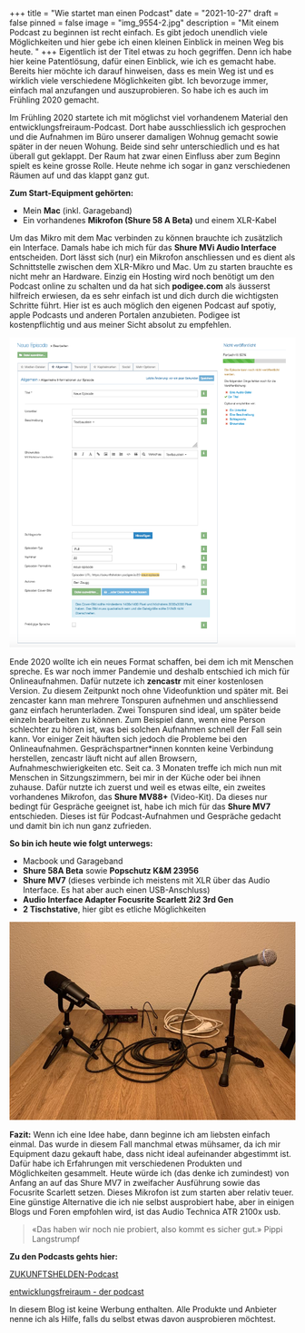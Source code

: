 +++
title = "Wie startet man einen Podcast"
date = "2021-10-27"
draft = false
pinned = false
image = "img_9554-2.jpg"
description = "Mit einem Podcast zu beginnen ist recht einfach. Es gibt jedoch unendlich viele Möglichkeiten und hier gebe ich einen kleinen Einblick in meinen Weg bis heute. "
+++
Eigentlich ist der Titel etwas zu hoch gegriffen. Denn ich habe hier keine Patentlösung, dafür einen Einblick, wie ich es gemacht habe. Bereits hier möchte ich darauf hinweisen, dass es mein Weg ist und es wirklich viele verschiedene Möglichkeiten gibt. Ich bevorzuge immer, einfach mal anzufangen und auszuprobieren. So habe ich es auch im Frühling 2020 gemacht.

Im Frühling 2020 startete ich mit möglichst viel vorhandenem Material den entwicklungsfreiraum-Podcast. Dort habe ausschliesslich ich gesprochen und die Aufnahmen im Büro unserer damaligen Wohnug gemacht sowie später in der neuen Wohung. Beide sind sehr unterschiedlich und es hat überall gut geklappt. Der Raum hat zwar einen Einfluss aber zum Beginn spielt es keine grosse Rolle. Heute nehme ich sogar in ganz verschiedenen Räumen auf und das klappt ganz gut. 

**Zum Start-Equipment gehörten:**

* Mein **Mac** (inkl. Garageband)
* Ein vorhandenes **Mikrofon (Shure 58 A Beta)** und einem XLR-Kabel

Um das Mikro mit dem Mac verbinden zu können brauchte ich zusätzlich ein Interface. Damals habe ich mich für das **Shure MVi Audio Interface** entscheiden. Dort lässt sich (nur) ein Mikrofon anschliessen und es dient als Schnittstelle zwischen dem XLR-Mikro und Mac. Um zu starten brauchte es nicht mehr an Hardware. Einzig ein Hosting wird noch benötigt um den Podcast online zu schalten und da hat sich **podigee.com** als äusserst hilfreich erwiesen, da es sehr einfach ist und dich durch die wichtigsten Schritte führt. Hier ist es auch möglich den eigenen Podcast auf spotiy, apple Podcasts und anderen Portalen anzubieten. Podigee ist kostenpflichtig und aus meiner Sicht absolut zu empfehlen.

![](bildschirmfoto-2021-10-18-um-09.27.29.png "Screenshot podigee.com, wie man eine neue Episode anlegt")

Ende 2020 wollte ich ein neues Format schaffen, bei dem ich mit Menschen spreche. Es war noch immer Pandemie und deshalb entschied ich mich für Onlineaufnahmen. Dafür nutzete ich **zencastr** mit einer kostenlosen Version. Zu diesem Zeitpunkt noch ohne Videofunktion und später mit. Bei zencaster kann man mehrere Tonspuren aufnehmen und anschliessend ganz einfach herunterladen. Zwei Tonspuren sind ideal, um später beide einzeln bearbeiten zu können. Zum Beispiel dann, wenn eine Person schlechter zu hören ist, was bei solchen Aufnahmen schnell der Fall sein kann. Vor einiger Zeit häuften sich jedoch die Probleme bei den Onlineaufnahmen. Gesprächspartner*innen konnten keine Verbindung herstellen, zencastr läuft nicht auf allen Browsern, Aufnahmeschwierigkeiten etc. Seit ca. 3 Monaten treffe ich mich nun mit Menschen in Sitzungszimmern, bei mir in der Küche oder bei ihnen zuhause. Dafür nutzte ich zuerst und weil es etwas eilte, ein zweites vorhandenes Mikrofon, das **Shure MV88+** (Video-Kit). Da dieses nur bedingt für Gespräche geeignet ist, habe ich mich für das **Shure MV7** entschieden. Dieses ist für Podcast-Aufnahmen und Gespräche gedacht und damit bin ich nun ganz zufrieden. 

**So bin ich heute wie folgt unterwegs:**

* Macbook und Garageband
* **Shure 58A Beta** sowie **Popschutz K&M 23956**
* **Shure MV7** (dieses verbinde ich meistens mit XLR über das Audio Interface. Es hat aber auch einen USB-Anschluss)
* **Audio Interface Adapter Focusrite Scarlett 2i2 3rd Gen**
* **2 Tischstative**, hier gibt es etliche Möglichkeiten

![](img_3116.jpg)

**Fazit:** Wenn ich eine Idee habe, dann beginne ich am liebsten einfach einmal. Das wurde in diesem Fall manchmal etwas mühsamer, da ich mir Equipment dazu gekauft habe, dass nicht ideal aufeinander abgestimmt ist. Dafür habe ich Erfahrungen mit verschiedenen Produkten und Möglichkeiten gesammelt. Heute würde ich (das denke ich zumindest) von Anfang an auf das Shure MV7 in zweifacher Ausführung sowie das Focusrite Scarlett setzen. Dieses Mikrofon ist zum starten aber relativ teuer. Eine günstige Alternative die ich nie selbst ausprobiert habe, aber in einigen Blogs und Foren empfohlen wird, ist das Audio Technica ATR 2100x usb. 

> «Das haben wir noch nie probiert, also kommt es sicher gut.» Pippi Langstrumpf

**Zu den Podcasts gehts hier:**

[ZUKUNFTSHELDEN-Podcast](https://www.zukunftshelden.ch/podcast)

[entwicklungsfreiraum - der podcast](https://entwicklungsfreiraum.podigee.io/)

In diesem Blog ist keine Werbung enthalten. Alle Produkte und Anbieter nenne ich als Hilfe, falls du selbst etwas davon ausprobieren möchtest.